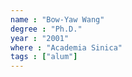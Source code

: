 ```yaml
---
name : "Bow-Yaw Wang"
degree : "Ph.D."
year : "2001"
where : "Academia Sinica"
tags : ["alum"]
---
```

